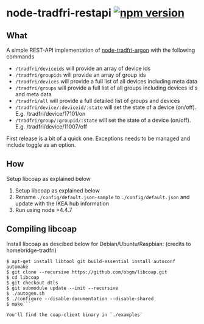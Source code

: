 # node-tradfri-restapi [![npm version](https://badge.fury.io/js/node-tradfri-restapi.svg)](https://badge.fury.io/js/node-tradfri-restapi)

What
---
A simple REST-API implementation of [node-tradfri-argon](https://www.npmjs.com/package/node-tradfri-argon) with the following commands

 - `/tradfri/deviceids` will provide an array of device ids
 - `/tradfri/groupids` will provide an array of group ids
 - `/tradfri/devices` will provide a full list of all devices including meta data
 - `/tradfri/groups` will provide a full list of all groups including devices id's and meta data
 - `/tradfri/all` will provide a full detailed list of groups and devices
 - `/tradfri/device/:deviceid/:state` will set the state of a device (on/off). E.g. /tradfri/device/17101/on
 -  `/tradfri/group/:groupid/:state` will set the state of a device (on/off). E.g. /tradfri/device/11007/off

First release is a bit of a quick one. Exceptions needs to be managed and include toggle as an option.

How
---
Setup libcoap as explained below

 1. Setup libcoap as explained below
 2. Rename `./config/default.json-sample` to `./config/default.json` and update with the IKEA hub information
 3. Run using node >4.4.7

Compiling libcoap
---
Install libcoap as descibed below for Debian/Ubuntu/Raspbian:
(credits to homebridge-tradfri)

```
$ apt-get install libtool git build-essential install autoconf automake
$ git clone --recursive https://github.com/obgm/libcoap.git
$ cd libcoap
$ git checkout dtls
$ git submodule update --init --recursive
$ ./autogen.sh
$ ./configure --disable-documentation --disable-shared
$ make```

You'll find the coap-client binary in `./examples`